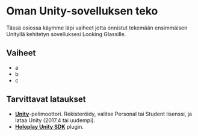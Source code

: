 # Oman Unity-sovelluksen teko

Tässä osiossa käymme läpi vaiheet jotta onnistut tekemään ensimmäisen Unityllä kehitetyn sovelluksesi Looking Glassille.

## Vaiheet
- a
- b
- c

## Tarvittavat lataukset

- [**Unity**](https://store.unity.com/#plans-individual)-pelimoottori. Rekisteröidy, valitse Personal tai Student lisenssi, ja lataa Unity (2017.4 tai uudempi).
- [**Holoplay Unity SDK**](https://lookingglassfactory.com/devtools/holoplay-unity-plugin) plugin.

